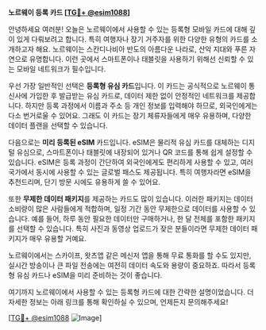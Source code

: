 **노르웨이 등록 카드 [[TG💪+ @esim1088](https://t.me/s/esim1088)]**

안녕하세요 여러분! 오늘은 노르웨이에서 사용할 수 있는 등록형 모바일 카드에 대해 깊이 있게 다뤄보려고 합니다. 특히 여행자나 장기 거주자를 위한 다양한 유형의 카드를 소개하고자 해요. 노르웨이는 스칸디나비아 반도의 아름다운 나라로, 산악 지대와 푸른 자연으로 유명합니다. 이런 곳에서 스마트폰이나 태블릿을 사용하기 위해선 신뢰할 수 있는 모바일 네트워크가 필수입니다.

우선 가장 일반적인 선택은 **등록형 유심 카드**입니다. 이 카드는 공식적으로 노르웨이 통신사에 가입한 후 발급받는 유심 카드로, 데이터 제한 없이 안정적인 네트워크를 제공합니다. 하지만 등록 과정에서 이름과 주소 등 개인 정보를 입력해야 하므로, 외국인에게는 다소 번거로울 수 있어요. 그래도 이 카드는 장기 체류자들에게 매우 유용하며, 다양한 데이터 플랜을 선택할 수 있습니다.

다음으로는 **미리 등록된 eSIM** 카드입니다. eSIM은 물리적 유심 카드를 대체하는 디지털 유심으로, 스마트폰이나 태블릿에 내장되어 있거나 QR 코드를 통해 쉽게 설정할 수 있습니다. eSIM은 등록 과정이 간단하여 외국인에게도 편리하게 사용할 수 있고, 여러 국가에서 동시에 사용할 수 있는 글로벌 패스도 제공됩니다. 특히 여행자라면 eSIM을 추천드리며, 단기 방문 시에도 유용하게 쓸 수 있어요.

또한 **무제한 데이터 패키지**를 제공하는 카드도 많이 있습니다. 이러한 패키지는 데이터 소비량이 많은 사람들에게 적합하며, 일정 기간 동안 무제한으로 데이터를 사용할 수 있습니다. 예를 들어, 하루 동안 필요한 데이터만 구매하거나, 한 달 전체를 포함한 패키지를 선택할 수 있습니다. 특히 사진과 동영상 업로드가 잦은 분들이라면 무제한 데이터 패키지가 매우 유용할 거예요.

노르웨이에서는 스카이프, 왓츠앱 같은 메신저 앱을 통해 무료 통화를 할 수도 있지만, 실시간 방송이나 큰 파일 전송에는 여전히 데이터 속도와 용량이 중요하죠. 따라서 등록형 유심 카드나 eSIM을 미리 준비하는 것이 좋습니다.

여기까지 노르웨이에서 사용할 수 있는 등록형 카드에 대한 간략한 설명이었습니다. 더 자세한 정보는 아래 링크를 통해 확인하실 수 있으며, 언제든지 문의해주세요! 

[[TG💪+ @esim1088](https://t.me/s/esim1088) ![Image](https://i.postimg.cc/Y0z9fWf4/image.png)]